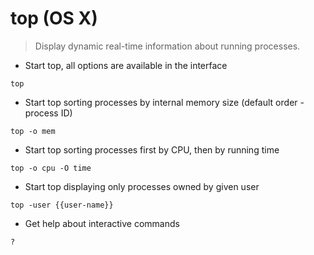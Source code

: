 # top (OS X)

> Display dynamic real-time information about running processes.

- Start top, all options are available in the interface

`top`

- Start top sorting processes by internal memory size (default order - process ID)

`top -o mem`

- Start top sorting processes first by CPU, then by running time

`top -o cpu -O time`

- Start top displaying only processes owned by given user

`top -user {{user-name}}`

- Get help about interactive commands

`?`
